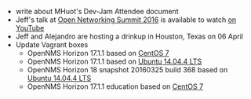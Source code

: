 * write about MHuot's Dev-Jam Attendee document
* Jeff's talk at [Open Networking Summit 2016](http://opennetsummit.org/) is available to watch [on YouTube](https://youtu.be/IsPar4JPpec)
* Jeff and Alejandro are hosting a drinkup in Houston, Texas on 06 April
* Update Vagrant boxes
  * OpenNMS Horizon 17.1.1 based on [CentOS 7](https://atlas.hashicorp.com/opennms/boxes/vagrant-opennms-centos-stable)
  * OpenNMS Horizon 17.1.1 based on [Ubuntu 14.04.4 LTS](https://atlas.hashicorp.com/opennms/boxes/vagrant-opennms-ubuntu-stable)
  * OpenNMS Horizon 18 snapshot 20160325 build 368 based on [Ubuntu 14.04.4 LTS](https://atlas.hashicorp.com/opennms/boxes/vagrant-opennms-ubuntu-develop)
  * OpenNMS Horizon 17.1.1 education based on [CentOS 7](https://atlas.hashicorp.com/opennms/boxes/opennms-edu-centos-stable/)

